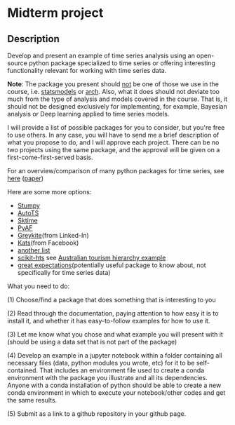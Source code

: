 # Midterm project

## Description
Develop and present an example of time series analysis using an open-source python package specialized to time series or offering interesting functionality relevant for working with time series data.

__Note__: The package you present should <u>not</u> be one of those we use in the course, i.e. [statsmodels](https://www.statsmodels.org/devel/index.html) or [arch](https://arch.readthedocs.io/en/latest/index.html). Also, what it does should not deviate too much from the type of analysis and models covered in the course. That is, it should not be designed exclusively for implementing, for example, Bayesian analysis or Deep learning applied to time series models. 

I will provide a list of possible packages for you to consider, but you're free to use others. In any case, you will have to send me a brief description of what you propose to do, and I will approve each project. There can be no two projects using the same package, and the approval will be given on a first-come-first-served basis.

For an overview/comparison of many python packages for time series, see [here](https://siebert-julien.github.io/time-series-analysis-python/overview.html) ([paper](https://arxiv.org/abs/2104.07406))


Here are some more options:
* [Stumpy](https://stumpy.readthedocs.io/en/latest/index.html)
* [AutoTS](https://github.com/winedarksea/AutoTS) 
* [Sktime](https://www.sktime.org/en/stable/)
* [PyAF](https://github.com/antoinecarme/pyaf)
* [Greykite](https://linkedin.github.io/greykite/)(from Linked-In)
* [Kats](https://github.com/facebookresearch/Kats)(from Facebook)
* [another list](https://awesomeopensource.com/projects/python/time-series)
* [scikit-hts](https://scikit-hts.readthedocs.io/en/latest/) see [Australian tourism hierarchy example](https://otexts.com/fpp2/hts.html)
* [great expectations](https://docs.greatexpectations.io/docs/)(potentially useful package to know about, not specifically for time series data)


What you need to do:

(1) Choose/find a package that does something that is interesting to you

(2) Read through the documentation, paying attention to how easy it is to install it, and whether it has easy-to-follow examples for how to use it.

(3) Let me know what you chose and what example you will present with it (should be using a data set that is not part of the package)

(4) Develop an example in a jupyter notebook within a folder containing all necessary files (data, python modules you wrote, etc) for it to be self-contained. That includes an environment file used to create a conda environment with the package you illustrate and all its dependencies. Anyone with a conda installation of python should be able to create a new conda environment in which to execute your notebook/other codes and get the same results.

(5) Submit as a link to a github repository in your github page.